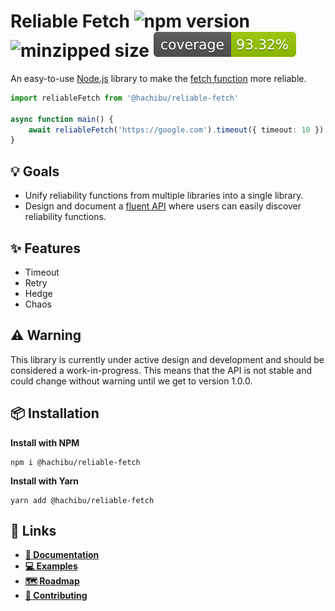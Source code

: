 # Reliable Fetch ![npm version](https://img.shields.io/npm/v/@hachibu/reliable-fetch?color=blue) ![minzipped size](https://img.shields.io/bundlephobia/minzip/@hachibu/reliable-fetch) ![coverage](https://raw.githubusercontent.com/hachibu/reliable-fetch/main/coverage-badge.svg)

An easy-to-use [Node.js](https://nodejs.org/en/) library to make the [fetch function](https://developer.mozilla.org/en-US/docs/Web/API/fetch) more reliable.

```ts
import reliableFetch from '@hachibu/reliable-fetch'

async function main() {
    await reliableFetch('https://google.com').timeout({ timeout: 10 })
}
```

## 💡 Goals

-   Unify reliability functions from multiple libraries into a single library.
-   Design and document a [fluent API](https://en.wikipedia.org/wiki/Fluent_interface) where users can easily discover reliability functions.

## ✨️ Features

-   Timeout
-   Retry
-   Hedge
-   Chaos

## ⚠️ Warning

This library is currently under active design and development and should be considered a work-in-progress. This means that the API is not stable and could change without warning until we get to version 1.0.0.

## 📦 Installation

**Install with NPM**

```
npm i @hachibu/reliable-fetch
```

**Install with Yarn**

```
yarn add @hachibu/reliable-fetch
```

## 🔗 Links

-   **[📖 Documentation](https://hachibu.github.io/reliable-fetch)**
-   **[💻 Examples](https://github.com/hachibu/reliable-fetch/tree/main/examples)**
-   **[🗺️ Roadmap](https://github.com/hachibu/reliable-fetch/blob/main/ROADMAP.md)**
-   **[🤝 Contributing](https://github.com/hachibu/reliable-fetch/blob/main/CONTRIBUTING.md)**
